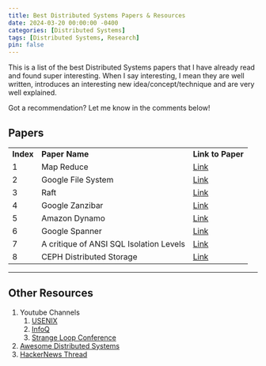 ```yaml
---
title: Best Distributed Systems Papers & Resources
date: 2024-03-20 00:00:00 -0400
categories: [Distributed Systems]
tags: [Distributed Systems, Research]
pin: false
---
```


This is a list of the best Distributed Systems papers that I have already read and found super interesting. When I say interesting, I mean they are well written, introduces an interesting new idea/concept/technique and are very well explained. 

Got a recommendation? Let me know in the comments below!

## Papers
<table width="100%">
  <tr>
    <td><strong>Index</strong></td>
    <td><strong>Paper Name</strong></td>
    <td><strong>Link to Paper</strong></td>
  </tr>
  <tr>
    <td>1</td>
    <td>Map Reduce</td>
    <td><a href="https://static.googleusercontent.com/media/research.google.com/en//archive/mapreduce-osdi04.pdf" target="_blank">Link</a></td>
  </tr>
  <tr>
    <td>2</td>
    <td>Google File System</td>
    <td><a href="https://static.googleusercontent.com/media/research.google.com/en//archive/gfs-sosp2003.pdf" target="_blank">Link</a></td>
  </tr>
  <tr>
    <td>3</td>
    <td>Raft</td>
    <td><a href="https://raft.github.io/raft.pdf" target="_blank">Link</a></td>
  </tr>
  <tr>
    <td>4</td>
    <td>Google Zanzibar</td>
    <td><a href="https://storage.googleapis.com/gweb-research2023-media/pubtools/pdf/10683a8987dbf0c6d4edcafb9b4f05cc9de5974a.pdf" target="_blank">Link</a></td>
  </tr>
  <tr>
    <td>5</td>
    <td>Amazon Dynamo</td>
    <td><a href="https://assets.amazon.science/ac/1d/eb50c4064c538c8ac440ce6a1d91/dynamo-amazons-highly-available-key-value-store.pdf" target="_blank">Link</a></td>
  </tr>
  <tr>
    <td>6</td>
    <td>Google Spanner</td>
    <td><a href="https://static.googleusercontent.com/media/research.google.com/en//archive/spanner-osdi2012.pdf" target="_blank">Link</a></td>
  </tr>
  <tr>
    <td>7</td>
    <td>A critique of ANSI SQL Isolation Levels</td>
    <td><a href="https://www.microsoft.com/en-us/research/wp-content/uploads/2016/02/tr-95-51.pdf" target="_blank">Link</a></td>
  </tr>
  <tr>
    <td>8</td>
    <td>CEPH Distributed Storage</td>
    <td><a href="https://www.youtube.com/watch?v=PmLPbrf-x9g" target="_blank">Link</a></td>
  </tr>
</table>

<hr/>

## Other Resources

1. Youtube Channels
   1. <a href="https://www.youtube.com/@UsenixOrg" target="_blank">USENIX</a>
   2. <a href="https://www.youtube.com/@infoq" target="_blank">InfoQ</a>
   3. <a href="https://www.youtube.com/@StrangeLoopConf" target="_blank">Strange Loop Conference</a>
2. <a href="https://github.com/theanalyst/awesome-distributed-systems" target="_blank">Awesome Distributed Systems</a>
3. <a href="https://news.ycombinator.com/item?id=25987664" target="_blank">HackerNews Thread</a>

